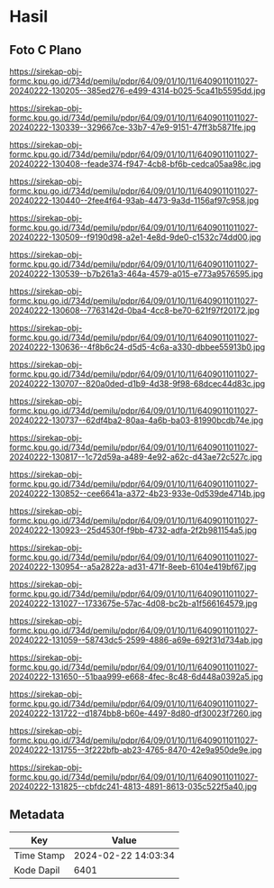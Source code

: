 # Hasil

## Foto C Plano

https://sirekap-obj-formc.kpu.go.id/734d/pemilu/pdpr/64/09/01/10/11/6409011011027-20240222-130205--385ed276-e499-4314-b025-5ca41b5595dd.jpg

https://sirekap-obj-formc.kpu.go.id/734d/pemilu/pdpr/64/09/01/10/11/6409011011027-20240222-130339--329667ce-33b7-47e9-9151-47ff3b5871fe.jpg

https://sirekap-obj-formc.kpu.go.id/734d/pemilu/pdpr/64/09/01/10/11/6409011011027-20240222-130408--feade374-f947-4cb8-bf6b-cedca05aa98c.jpg

https://sirekap-obj-formc.kpu.go.id/734d/pemilu/pdpr/64/09/01/10/11/6409011011027-20240222-130440--2fee4f64-93ab-4473-9a3d-1156af97c958.jpg

https://sirekap-obj-formc.kpu.go.id/734d/pemilu/pdpr/64/09/01/10/11/6409011011027-20240222-130509--f9190d98-a2e1-4e8d-9de0-c1532c74dd00.jpg

https://sirekap-obj-formc.kpu.go.id/734d/pemilu/pdpr/64/09/01/10/11/6409011011027-20240222-130539--b7b261a3-464a-4579-a015-e773a9576595.jpg

https://sirekap-obj-formc.kpu.go.id/734d/pemilu/pdpr/64/09/01/10/11/6409011011027-20240222-130608--7763142d-0ba4-4cc8-be70-621f97f20172.jpg

https://sirekap-obj-formc.kpu.go.id/734d/pemilu/pdpr/64/09/01/10/11/6409011011027-20240222-130636--4f8b6c24-d5d5-4c6a-a330-dbbee55913b0.jpg

https://sirekap-obj-formc.kpu.go.id/734d/pemilu/pdpr/64/09/01/10/11/6409011011027-20240222-130707--820a0ded-d1b9-4d38-9f98-68dcec44d83c.jpg

https://sirekap-obj-formc.kpu.go.id/734d/pemilu/pdpr/64/09/01/10/11/6409011011027-20240222-130737--62df4ba2-80aa-4a6b-ba03-81990bcdb74e.jpg

https://sirekap-obj-formc.kpu.go.id/734d/pemilu/pdpr/64/09/01/10/11/6409011011027-20240222-130817--1c72d59a-a489-4e92-a62c-d43ae72c527c.jpg

https://sirekap-obj-formc.kpu.go.id/734d/pemilu/pdpr/64/09/01/10/11/6409011011027-20240222-130852--cee6641a-a372-4b23-933e-0d539de4714b.jpg

https://sirekap-obj-formc.kpu.go.id/734d/pemilu/pdpr/64/09/01/10/11/6409011011027-20240222-130923--25d4530f-f9bb-4732-adfa-2f2b981154a5.jpg

https://sirekap-obj-formc.kpu.go.id/734d/pemilu/pdpr/64/09/01/10/11/6409011011027-20240222-130954--a5a2822a-ad31-471f-8eeb-6104e419bf67.jpg

https://sirekap-obj-formc.kpu.go.id/734d/pemilu/pdpr/64/09/01/10/11/6409011011027-20240222-131027--1733675e-57ac-4d08-bc2b-a1f566164579.jpg

https://sirekap-obj-formc.kpu.go.id/734d/pemilu/pdpr/64/09/01/10/11/6409011011027-20240222-131059--58743dc5-2599-4886-a69e-692f31d734ab.jpg

https://sirekap-obj-formc.kpu.go.id/734d/pemilu/pdpr/64/09/01/10/11/6409011011027-20240222-131650--51baa999-e668-4fec-8c48-6d448a0392a5.jpg

https://sirekap-obj-formc.kpu.go.id/734d/pemilu/pdpr/64/09/01/10/11/6409011011027-20240222-131722--d1874bb8-b60e-4497-8d80-df30023f7260.jpg

https://sirekap-obj-formc.kpu.go.id/734d/pemilu/pdpr/64/09/01/10/11/6409011011027-20240222-131755--3f222bfb-ab23-4765-8470-42e9a950de9e.jpg

https://sirekap-obj-formc.kpu.go.id/734d/pemilu/pdpr/64/09/01/10/11/6409011011027-20240222-131825--cbfdc241-4813-4891-8613-035c522f5a40.jpg


## Metadata

| Key        | Value               |
| ---------- | ------------------- |
| Time Stamp | 2024-02-22 14:03:34 |
| Kode Dapil | 6401                |



